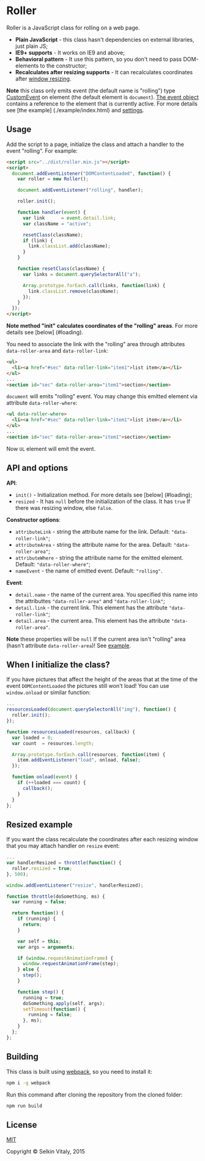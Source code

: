 # Roller

Roller is a JavaScript class for rolling on a web page.

* **Plain JavaScript** - this class hasn't dependencies on external libraries, just plain JS;
* **IE9+ supports** - It works on IE9 and above;
* **Behavioral pattern** - It use this pattern, so you don't need to pass DOM-elements to the constructor;
* **Recalculates after resizing supports** - It can recalculates coordinates after [window resizing](#resized).

**Note** this class only emits event (the default name is "rolling") type [CustomEvent](https://dom.spec.whatwg.org/#interface-customevent) on element (the default element is `document`). [The event object](https://dom.spec.whatwg.org/#dom-customevent-detail) contains a reference to the element that is currently active. For more details see [the example] (./example/index.html) and [settings](#settings).

## Usage

Add the script to a page, initialize the class and attach a handler to the event "rolling". For example:

```html
<script src="../dist/roller.min.js"></script>
<script>
  document.addEventListener("DOMContentLoaded", function() {
    var roller = new Roller();

    document.addEventListener("rolling", handler);

    roller.init();

    function handler(event) {
      var link      = event.detail.link;
      var className = "active";

      resetClass(className);
      if (link) {
        link.classList.add(className);
      }
    }

    function resetClass(className) {
      var links = document.querySelectorAll("a");

      Array.prototype.forEach.call(links, function(link) {
        link.classList.remove(className);
      });
    }
  });
</script>
```

**Note method "init" calculates coordinates of the "rolling" areas**. For more details see [below] (#loading).

You need to associate the link with the "rolling" area through attributes `data-roller-area` and `data-roller-link`:

```html
<ul>
  <li><a href="#sec" data-roller-link="item1">list item</a></li>
</ul>
...
<section id="sec" data-roller-area="item1">section</section>
```

`document` will emits "rolling" event. You may change this emitted element via attribute `data-roller-where`:

```html
<ul data-roller-where>
  <li><a href="#sec" data-roller-link="item1">list item</a></li>
</ul>
...
<section id="sec" data-roller-area="item1">section</section>
```

Now `UL` element will emit the event.

## <a name="settings"></a>API and options

**API**:
* `init()` - Initialization method. For more details see [below] (#loading);
* `resized` - It has `null` before the initialization of the class. It has `true` If there was resizing window, else `false`.

**Constructor options**:
* `attributeLink` - string the attribute name for the link. Default: `"data-roller-link"`;
* `attributeArea` - string the attribute name for the area. Default: `"data-roller-area"`;
* `attributeWhere` - string the attribute name for the emitted element. Default: `"data-roller-where"`;
* `nameEvent` - the name of emitted event. Default: `"rolling"`.

**Event**:
* `detail.name` - the name of the current area. You specified this name into the attributtes `"data-roller-area"` and `"data-roller-link"`;
* `detail.link` - the current link. This element has the attribute `"data-roller-link"`;
* `detail.area` - the current area. This element has the attribute `"data-roller-area"`.

**Note** these properties will be `null` If the current area isn't "rolling" area (hasn't attribute `data-roller-area`)! See [example](./example/index.html).

## <a name="loading"></a>When I initialize the class?

If you have pictures that affect the height of the areas that at the time of the event `DOMContentLoaded` the pictures still won't load! You can use `window.onload` or similar function:

```js
...
resourcesLoaded(document.querySelectorAll("img"), function() {
  roller.init();
});

function resourcesLoaded(resources, callback) {
  var loaded = 0;
  var count  = resources.length;

  Array.prototype.forEach.call(resources, function(item) {
    item.addEventListener("load", onload, false);
  });

  function onload(event) {
    if (++loaded === count) {
      callback();
    }
  }
};
```

## <a name="resized"></a>Resized example

If you want the class recalculate the coordinates after each resizing window that you may attach handler on `resize` event:

```js
...
var handlerResized = throttle(function() {
  roller.resized = true;
}, 500);

window.addEventListener("resize", handlerResized);

function throttle(doSomething, ms) {
  var running = false;

  return function() {
    if (running) {
      return;
    }

    var self = this;
    var args = arguments;

    if (window.requestAnimationFrame) {
      window.requestAnimationFrame(step);
    } else {
      step();
    }

    function step() {
      running = true;
      doSomething.apply(self, args);
      setTimeout(function() {
        running = false;
      }, ms);
    }
  };
};
```

## <a name="building"></a>Building

This class is built using [webpack](http://webpack.github.io/), so you need to install it:

```sh
npm i -g webpack
```

Run this command after cloning the repository from the cloned folder:

```sh
npm run build
```

## License

[MIT](./LICENSE)

Copyright © Selkin Vitaly, 2015
